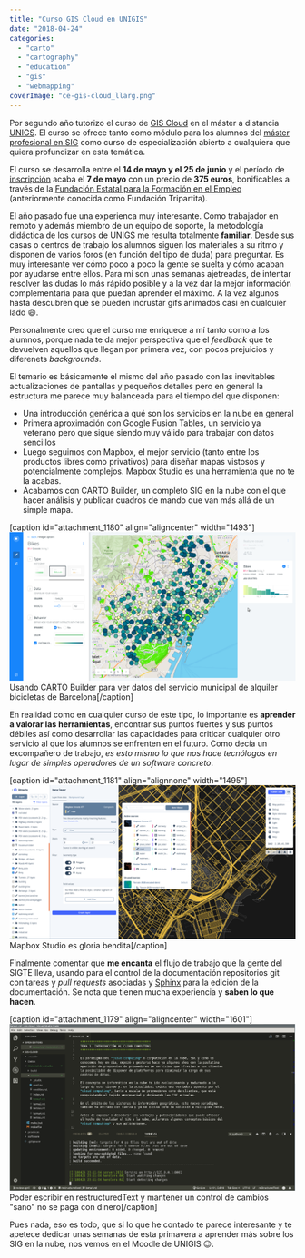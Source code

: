 ```yaml
---
title: "Curso GIS Cloud en UNIGIS"
date: "2018-04-24"
categories: 
  - "carto"
  - "cartography"
  - "education"
  - "gis"
  - "webmapping"
coverImage: "ce-gis-cloud_llarg.png"
---
```


Por segundo año tutorizo el curso de [GIS Cloud](http://www.unigis.es/cursos-de-especializacion-sig/gis-cloud/) en el máster a distancia [UNIGS](http://www.unigis.es). El curso se ofrece tanto como módulo para los alumnos del [máster profesional en SIG](http://www.unigis.es/master/) como curso de especialización abierto a cualquiera que quiera profundizar en esta temática.

El curso se desarrolla entre el **14 de mayo y el 25 de junio** y el período de [inscripción](http://www.fundacioudg.org/ca/curs-especialitzacio-gis-cloud.html) acaba el **7 de mayo** con un precio de **375 euros**, bonificables a través de la [Fundación Estatal para la Formación en el Empleo](https://www.fundae.es/Pages/default.aspx) (anteriormente conocida como Fundación Tripartita).

El año pasado fue una experienca muy interesante. Como trabajador en remoto y además miembro de un equipo de soporte, la metodología didáctica de los cursos de UNIGS me resulta totalmente **familiar**. Desde sus casas o centros de trabajo los alumnos siguen los materiales a su ritmo y disponen de varios foros (en función del tipo de duda) para preguntar. Es muy interesante ver cómo poco a poco la gente se suelta y cómo acaban por ayudarse entre ellos. Para mí son unas semanas ajetreadas, de intentar resolver las dudas lo más rápido posible y a la vez dar la mejor información complementaria para que puedan aprender el máximo. A la vez algunos hasta descubren que se pueden incrustar gifs animados casi en cualquier lado 😄.

Personalmente creo que el curso me enriquece a mí tanto como a los alumnos, porque nada te da mejor perspectiva que el _feedback_ que te devuelven aquellos que llegan por primera vez, con pocos prejuicios y diferenets _backgrounds_.

El temario es básicamente el mismo del año pasado con las inevitables actualizaciones de pantallas y pequeños detalles pero en general la estructura me parece muy balanceada para el tiempo del que disponen:

- Una introducción genérica a qué son los servicios en la nube en general
- Primera aproximación con Google Fusion Tables, un servicio ya veterano pero que sigue siendo muy válido para trabajar con datos sencillos
- Luego seguimos con Mapbox, el mejor servicio (tanto entre los productos libres como privativos) para diseñar mapas vistosos y potencialmente complejos. Mapbox Studio es una herramienta que no te la acabas.
- Acabamos con CARTO Builder, un completo SIG en la nube con el que hacer análisis y publicar cuadros de mando que van más allá de un simple mapa.

\[caption id="attachment\_1180" align="aligncenter" width="1493"\]![cloud5_20](images/cloud5_20.png) Usando CARTO Builder para ver datos del servicio municipal de alquiler bicicletas de Barcelona\[/caption\]

En realidad como en cualquier curso de este tipo, lo importante es **aprender a valorar las herramientas**, encontrar sus puntos fuertes y sus puntos débiles así como desarrollar las capacidades para criticar cualquier otro servicio al que los alumnos se enfrenten en el futuro. Como decía un excompañero de trabajo, _es esto mismo lo que nos hace tecnólogos en lugar de simples operadores de un software concreto_.

\[caption id="attachment\_1181" align="alignnone" width="1495"\]![cloud4_8](images/cloud4_8.png) Mapbox Studio es gloria bendita\[/caption\]

Finalmente comentar que **me encanta** el flujo de trabajo que la gente del SIGTE lleva, usando para el control de la documentación repositorios git con tareas y _pull requests_ asociadas y [Sphinx](http://www.sphinx-doc.org) para la edición de la documentación. Se nota que tienen mucha experiencia y **saben lo que hacen**.

\[caption id="attachment\_1179" align="aligncenter" width="1601"\]![2018-04-24_23:11:22-Selection](images/2018-04-24_231122-selection.png) Poder escribir en restructuredText y mantener un control de cambios "sano" no se paga con dinero\[/caption\]

Pues nada, eso es todo, que si lo que he contado te parece interesante y te apetece dedicar unas semanas de esta primavera a aprender más sobre los SIG en la nube, nos vemos en el Moodle de UNIGIS 😉.
